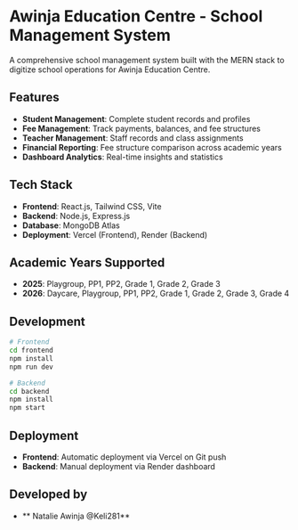 # Awinja Education Centre - School Management System

A comprehensive school management system built with the MERN stack to digitize school operations for Awinja Education Centre.

## Features

- **Student Management**: Complete student records and profiles
- **Fee Management**: Track payments, balances, and fee structures
- **Teacher Management**: Staff records and class assignments  
- **Financial Reporting**: Fee structure comparison across academic years
- **Dashboard Analytics**: Real-time insights and statistics

## Tech Stack

- **Frontend**: React.js, Tailwind CSS, Vite
- **Backend**: Node.js, Express.js
- **Database**: MongoDB Atlas
- **Deployment**: Vercel (Frontend), Render (Backend)

## Academic Years Supported

- **2025**: Playgroup, PP1, PP2, Grade 1, Grade 2, Grade 3
- **2026**: Daycare, Playgroup, PP1, PP2, Grade 1, Grade 2, Grade 3, Grade 4

## Development

```bash
# Frontend
cd frontend
npm install
npm run dev

# Backend  
cd backend
npm install
npm start
```
## Deployment
- **Frontend**: Automatic deployment via Vercel on Git push
- **Backend**: Manual deployment via Render dashboard

## Developed by
- ** Natalie Awinja @Keli281**
